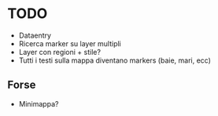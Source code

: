 # TODO

- Dataentry
- Ricerca marker su layer multipli
- Layer con regioni + stile?
- Tutti i testi sulla mappa diventano markers (baie, mari, ecc)

## Forse

- Minimappa?
